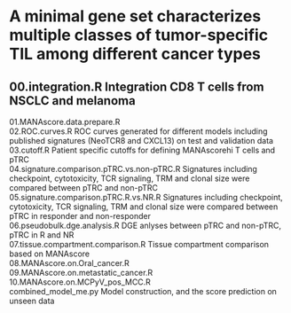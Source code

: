 # A minimal gene set characterizes multiple classes of tumor-specific TIL among different cancer types
## 00.integration.R Integration CD8 T cells from NSCLC and melanoma  
01.MANAscore.data.prepare.R   
02.ROC.curves.R ROC curves generated for different models including published signatures (NeoTCR8 and CXCL13) on test and validation data   
03.cutoff.R Patient specific cutoffs for defining MANAscorehi T cells and pTRC   
04.signature.comparison.pTRC.vs.non-pTRC.R Signatures including checkpoint, cytotoxicity, TCR signaling, TRM and clonal size were compared between pTRC and non-pTRC   
05.signature.comparison.pTRC.R.vs.NR.R Signatures including checkpoint, cytotoxicity, TCR signaling, TRM and clonal size were compared between pTRC in responder and non-responder   
06.pseudobulk.dge.analysis.R DGE anlyses between pTRC and non-pTRC, pTRC in R and NR   
07.tissue.compartment.comparison.R Tissue compartment comparison based on MANAscore   
08.MANAscore.on.Oral_cancer.R   
09.MANAscore.on.metastatic_cancer.R   
10.MANAscore.on.MCPyV_pos_MCC.R   
combined_model_me.py Model construction, and the score prediction on unseen data
